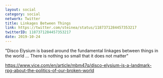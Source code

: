 ```yaml
---
layout: social
category: social
network: Twitter
title: Linkages Between Things
link: https://twitter.com/steinea/status/1187371284457353217
twitterID: 1187371284457353217
date: 2019-10-24
---
```


"Disco Elysium is based around the fundamental linkages between things in the world ... There is nothing so small that it does not matter"

<https://www.vice.com/en/article/mbm47q/disco-elysium-is-a-landmark-rpg-about-the-politics-of-our-broken-world>
